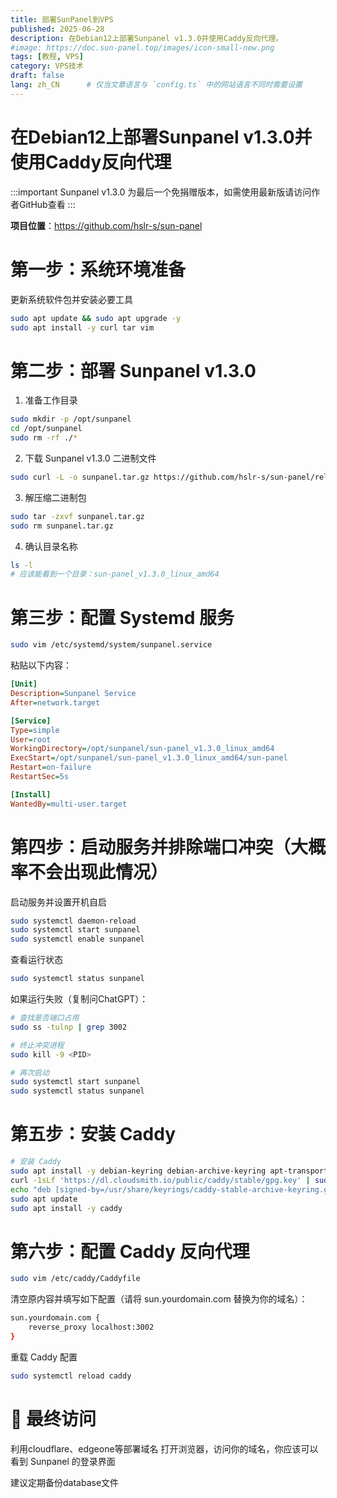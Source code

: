 ```yaml
---
title: 部署SunPanel到VPS
published: 2025-06-28
description: 在Debian12上部署Sunpanel v1.3.0并使用Caddy反向代理。
#image: https://doc.sun-panel.top/images/icon-small-new.png
tags: [教程, VPS]
category: VPS技术
draft: false
lang: zh_CN      # 仅当文章语言与 `config.ts` 中的网站语言不同时需要设置
---
```



# 在Debian12上部署Sunpanel v1.3.0并使用Caddy反向代理

:::important
Sunpanel v1.3.0 为最后一个免捐赠版本，如需使用最新版请访问作者GitHub查看
:::

**项目位置**：https://github.com/hslr-s/sun-panel


# 第一步：系统环境准备

更新系统软件包并安装必要工具

```bash
sudo apt update && sudo apt upgrade -y
sudo apt install -y curl tar vim
```



# 第二步：部署 Sunpanel v1.3.0

1. 准备工作目录
```bash
sudo mkdir -p /opt/sunpanel
cd /opt/sunpanel
sudo rm -rf ./*
```

2. 下载 Sunpanel v1.3.0 二进制文件
```bash
sudo curl -L -o sunpanel.tar.gz https://github.com/hslr-s/sun-panel/releases/download/v1.3.0/sun-panel_v1.3.0_linux_amd64.tar.gz
```

3. 解压缩二进制包
```bash
sudo tar -zxvf sunpanel.tar.gz 
sudo rm sunpanel.tar.gz
```

4. 确认目录名称
```bash
ls -l
# 应该能看到一个目录：sun-panel_v1.3.0_linux_amd64
```



# 第三步：配置 Systemd 服务

```bash
sudo vim /etc/systemd/system/sunpanel.service
```
粘贴以下内容：

```ini
[Unit]
Description=Sunpanel Service
After=network.target

[Service]
Type=simple
User=root
WorkingDirectory=/opt/sunpanel/sun-panel_v1.3.0_linux_amd64
ExecStart=/opt/sunpanel/sun-panel_v1.3.0_linux_amd64/sun-panel
Restart=on-failure
RestartSec=5s

[Install]
WantedBy=multi-user.target
```


# 第四步：启动服务并排除端口冲突（大概率不会出现此情况）

启动服务并设置开机自启
```bash
sudo systemctl daemon-reload
sudo systemctl start sunpanel
sudo systemctl enable sunpanel
```

查看运行状态
```bash
sudo systemctl status sunpanel
```

如果运行失败（复制问ChatGPT）：
```bash
# 查找是否端口占用
sudo ss -tulnp | grep 3002

# 终止冲突进程
sudo kill -9 <PID>

# 再次启动
sudo systemctl start sunpanel
sudo systemctl status sunpanel
```


# 第五步：安装 Caddy

```bash
# 安装 Caddy
sudo apt install -y debian-keyring debian-archive-keyring apt-transport-https curl
curl -1sLf 'https://dl.cloudsmith.io/public/caddy/stable/gpg.key' | sudo gpg --dearmor -o /usr/share/keyrings/caddy-stable-archive-keyring.gpg
echo "deb [signed-by=/usr/share/keyrings/caddy-stable-archive-keyring.gpg] https://dl.cloudsmith.io/public/caddy/stable/debian any-version main" | sudo tee /etc/apt/sources.list.d/caddy-stable.list
sudo apt update
sudo apt install -y caddy
```



# 第六步：配置 Caddy 反向代理

```bash
sudo vim /etc/caddy/Caddyfile
```

清空原内容并填写如下配置（请将 sun.yourdomain.com 替换为你的域名）：
```bash
sun.yourdomain.com {
    reverse_proxy localhost:3002
}
```

重载 Caddy 配置
```bash
sudo systemctl reload caddy
```

# 🎉 最终访问
利用cloudflare、edgeone等部署域名
打开浏览器，访问你的域名，你应该可以看到 Sunpanel 的登录界面

建议定期备份database文件